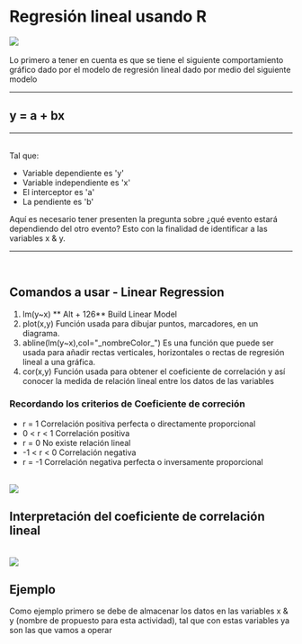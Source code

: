 <h1>Regresión lineal usando R</h1>
<p>
  <img src="https://www.iartificial.net/wp-content/uploads/2018/12/ejemplo-error-cuadratico-medio2.png">
  <br><br>
  Lo primero a tener en cuenta es que se tiene el siguiente comportamiento gráfico dado por el modelo de regresión lineal dado por medio del siguiente modelo
  <br><hr>
  <h2>y = a + bx</h2>
  <hr><br>
  Tal que:
  <ul>
    <li>Variable dependiente es 'y'</li>
    <li>Variable independiente es 'x'</li>
    <li>El interceptor es 'a'</li>
    <li>La pendiente es 'b'</li>
  </ul>
  Aquí es necesario tener presenten la pregunta sobre ¿qué evento estará dependiendo del otro evento? Esto con la finalidad de identificar a las variables x & y.
  <hr><br>
  
  <h2>Comandos a usar - Linear Regression</h2>
  <ol>
    <li>lm(y~x)   ** Alt + 126**   Build Linear Model</li>
    <li>plot(x,y)     Función usada para dibujar puntos, marcadores, en un diagrama.</li>
    <li>abline(lm(y~x),col="_nombreColor_")      Es una función que puede ser usada para añadir rectas verticales, horizontales o rectas de regresión lineal a una gráfica.</li>    
    <li>cor(x,y)        Función usada para obtener el coeficiente de correlación y así conocer la medida de relación lineal entre los datos de las variables</li>
  </ol>
  
  <h3>Recordando los criterios de Coeficiente de correción</h3>
  <ul>
    <li>r = 1     Correlación positiva perfecta o directamente proporcional</li>
    <li> 0 < r < 1        Correlación positiva</li>
    <li>r = 0          No existe relación lineal</li>
    <li>-1 < r < 0        Correlación negativa</li>
    <li>r = -1         Correlación negativa perfecta o inversamente proporcional</li>
  </ul>
  <br>
  <img src="https://www.curriculumnacional.cl/614/articles-224433_imagen_01.png">
  <br>
  <h2>Interpretación del coeficiente de correlación lineal</h2>
  <br> <img src="https://i.pinimg.com/originals/35/5b/eb/355bebdea7ee98aa54d72ffc40f6e8cd.png"> <br>
  
  <h2>Ejemplo</h2>
  Como ejemplo primero se debe de almacenar los datos en las variables x & y (nombre de propuesto para esta actividad), tal que con estas variables ya son las que vamos a operar
  
  </p>
